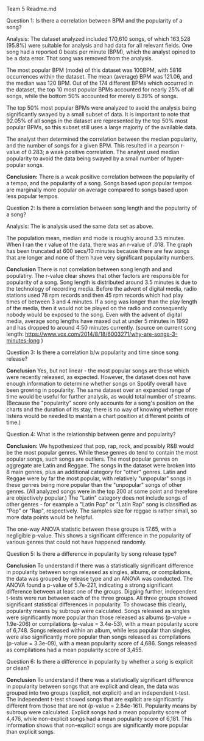Team 5 Readme.md

Question 1: 
Is there a correlation between BPM and the popularity of a song?

Analysis: 
The dataset analyzed included 170,610 songs, of which 163,528 (95.8%) were suitable for analysis and had data for all relevant fields. One song had a reported 0 beats per minute (BPM), which the analyst opined to be a data error. That song was removed from the analysis. 

The most popular BPM (mode) of this dataset was 100BPM, with 5816 occurrences within the dataset. The mean (average) BPM was 121.06, and the median was 120 BPM. Out of the 174 different BPMs which occurred in the dataset, the top 10 most popular BPMs accounted for nearly 25% of all songs, while the bottom 50% accounted for merely 8.39% of songs. 

The top 50% most popular BPMs were analyzed to avoid the analysis being significantly swayed by a small subset of data. It is important to note that 92.05% of all songs in the dataset are represented by the top 50% most popular BPMs, so this subset still uses a large majority of the available data. 

The analyst then determined the correlation between the median popularity, and the number of songs for a given BPM. This resulted in a pearson r-value of 0.283; a weak positive correlation. The analyst used median popularity to avoid the data being swayed by a small number of hyper-popular songs. 

__Conclusion:__ 
There is a weak positive correlation between the popularity of a tempo, and the popularity of a song. 
Songs based upon popular tempos are marginally more popular on average compared to songs based upon less popular tempos. 

Question 2:
Is there a correlation between song length and the popularity of a song?

Analysis:
The is analysis used the same data set as above. 

The population mean, median and mode is roughly around 3.5 minutes. When I ran the r value of the data, there was  an r-value of .018.  The graph has been truncated at 600 secs/10 minutes because there are few songs that are longer and none of them have very significant popularity numbers. 

__Conclusion__
There is not correlation between song length and and populatiry. The r-value clear shows that other factors are responsible for popularity of a song. Song length is distributed around 3.5 minutes is due to the technology of recording media. Before the advent of digital media, radio stations used 78 rpm 
records and then 45 rpm records which had play times of between 3 and 4 minutes. If a song was longer than the play length of the media, then it would not be played on the radio and consequently nobody would be exposed to the song. Even with the advent of digital media, average song lengths have maxed out at under 5 minutes in 1992 and has dropped to around 4:50 minutes currently. (source on current song length: https://www.vox.com/2014/8/18/6003271/why-are-songs-3-minutes-long )

Question 3: Is there a correlation b/w popularity and time since song release?

**Conclusion**
Yes, but not linear - the most popular songs are those which were recently released, as expected. However, the dataset does not have enough information to determine whether songs on Spotify overall have been growing in popularity. The same dataset over an expanded range of time would be useful for further analysis, as would total number of streams. (Because the "popularity" score only accounts for a song's position on the charts and the duration of its stay, there is no way of knowing whether more listens would be needed to maintain a chart position at different points of time.)

Question 4: What is the relationship between genre and popularity?

**Conclusion:**
We hypothesized that pop, rap, rock, and possibly R&B would be the most popular genres. While these genres do tend to contain the most popular songs, such songs are outliers. The most popular genres on aggregate are Latin and Reggae. The songs in the dataset were broken into 8 main genres, plus an additional category for "other" genres. Latin and Reggae were by far the most popular, with relatively "unpopular" songs in these genres being more popular than the "unpopular" songs of other genres. (All analyzed songs were in the top 200 at some point and therefore are objectively popular.) The "Latin" category does not include songs of other genres - for example a "Latin Pop" or "Latin Rap" song is classified as "Pop" or "Rap", respectively. The samples size for reggae is rather small, so more data points would be helpful.

The one-way ANOVA statistic between these groups is 17.65, with a negligible p-value. This shows a significant difference in the popularity of various genres that could not have happened randomly.


Question 5: Is there a difference in popularity by song release type? 

**Conclusion**
To understand if there was a statistically significant difference in popularity between songs released as singles, albums, or compilations, the data was grouped by release type and an ANOVA was conducted. The ANOVA found a p-value of 5.7e-221, indicating a strong significant difference between at least one of the groups. Digging further, independent t-tests were run between each of the three groups. All three groups showed significant statistical differences in popularity. To showcase this clearly, popularity means by subroup were calculated. Songs released as singles were significantly more popular than those released as albums (p-value = 1.9e-206) or compilations (p-value = 3.4e-53), with a mean popularity score of 6,748. Songs released within an album, while less popular than singles, were also significantly more popular than songs released as compilations (p-value = 3.3e-09), with a mean popularity score of 4,686. Songs released as compilations had a mean popularity score of 3,455.

Question 6: Is there a difference in popularity by whether a song is explicit or clean? 

**Conclusion**
To understand if there was a statistically significant difference in popularity between songs that are explicit and clean, the data was grouped into two groups (explicit, not explicit) and an independent t-test. The independent t-test showed songs that are explicit are significantly different from those that are not (p-value = 2.84e-161). Popularity means by subroup were calculated. Explicit songs had a mean popularity score of 4,476, while non-explicit songs had a mean popularity score of 6,181. This information shows that non-explicit songs are significantly more popular than explicit songs. 
